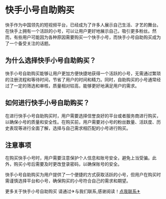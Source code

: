 # 快手小号自助购买

快手作为中国领先的短视频平台，已经成为了许多人展示自己生活、才艺的舞台。在快手上拥有一个活跃的小号，可以让用户更好地展示自己，吸引更多粉丝。然而，有些用户可能因为各种原因需要购买一个快手小号，而快手小号自助购买成为了一个备受关注的话题。

## 为什么选择快手小号自助购买？

快手小号自助购买能够让用户更加方便快捷地获得一个活跃的小号，无需通过繁琐的注册流程和等待时间，节省了用户的时间和精力。同时，自助购买的小号通常经过了一定的筛选和审核，质量相对较高，能够更好地满足用户的需求。

## 如何进行快手小号自助购买？

在进行快手小号自助购买时，用户需要选择信誉良好的平台或者服务商进行购买，以确保小号的质量和安全性。在购买前，用户需要对小号的粉丝数量、活跃度、历史表现等进行全面了解，选择与自己需求相匹配的小号进行购买。

## 注意事项

在购买快手小号时，用户需要注意保护个人信息和账号安全，避免上当受骗。此外，购买小号后需要及时更改登录密码，以确保账号的安全。

快手小号自助购买为用户提供了一个便捷的方式获取活跃的小号，但用户在购买时需谨慎选择平台和小号，确保购买的小号符合自己的需求和期望。

更多关于快手小号自助购买 请通过✈与我们联系,感谢阅读！[点我联系✈](https://u.G208.com)